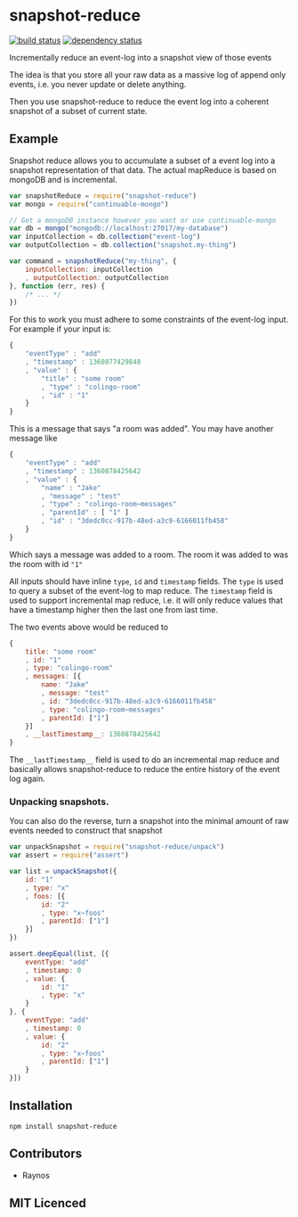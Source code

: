 # snapshot-reduce

[![build status][1]][2] [![dependency status][3]][4]

<!-- [![browser support][5]][6] -->

Incrementally reduce an event-log into a snapshot view of those events

The idea is that you store all your raw data as a massive log of
append only events, i.e. you never update or delete anything.

Then you use snapshot-reduce to reduce the event log into a
    coherent snapshot of a subset of current state.

## Example

Snapshot reduce allows you to accumulate a subset of a event log
    into a snapshot representation of that data. The actual
    mapReduce is based on mongoDB and is incremental.

```js
var snapshotReduce = require("snapshot-reduce")
var mongo = require("continuable-mongo")

// Get a mongoDB instance however you want or use continuable-mongo
var db = mongo("mongodb://localhost:27017/my-database")
var inputCollection = db.collection("event-log")
var outputCollection = db.collection("snapshot.my-thing")

var command = snapshotReduce("my-thing", {
    inputCollection: inputCollection
    , outputCollection: outputCollection
}, function (err, res) {
    /* ... */
})
```

For this to work you must adhere to some constraints of the
    event-log input. For example if your input is:

```js
{
    "eventType" : "add"
    , "timestamp" : 1360877429848
    , "value" : {
        "title" : "some room"
        , "type" : "colingo-room"
        , "id" : "1"
    }
}
```

This is a message that says "a room was added". You may have
    another message like

```js
{
    "eventType" : "add"
    , "timestamp" : 1360878425642
    , "value" : {
        "name" : "Jake"
        , "message" : "test"
        , "type" : "colingo-room~messages"
        , "parentId" : [ "1" ]
        , "id" : "3dedc0cc-917b-48ed-a3c9-6166011fb458"
    }
}
```

Which says a message was added to a room. The room it was added
    to was the room with id `"1"`

All inputs should have inline `type`, `id` and `timestamp` fields.
    The `type` is used to query a subset of the event-log to
    map reduce. The `timestamp` field is used to support
    incremental map reduce, i.e. it will only reduce values that
    have a timestamp higher then the last one from last time.

The two events above would be reduced to

```js
{
    title: "some room"
    , id: "1"
    , type: "colingo-room"
    , messages: [{
        name: "Jake"
        , message: "test"
        , id: "3dedc0cc-917b-48ed-a3c9-6166011fb458"
        , type: "colingo-room~messages"
        , parentId: ["1"]
    }]
    , __lastTimestamp__: 1360878425642
}
```

The `__lastTimestamp__` field is used to do an incremental map
    reduce and basically allows snapshot-reduce to reduce the
    entire history of the event log again.

### Unpacking snapshots.

You can also do the reverse, turn a snapshot into the minimal
    amount of raw events needed to construct that snapshot

```js
var unpackSnapshot = require("snapshot-reduce/unpack")
var assert = require("assert")

var list = unpackSnapshot({
    id: "1"
    , type: "x"
    , foos: [{
        id: "2"
        , type: "x~foos"
        , parentId: ["1"]
    }]
})

assert.deepEqual(list, [{
    eventType: "add"
    , timestamp: 0
    , value: {
        id: "1"
        , type: "x"
    }
}, {
    eventType: "add"
    , timestamp: 0
    , value: {
        id: "2"
        , type: "x~foos"
        , parentId: ["1"]
    }
}])
```

## Installation

`npm install snapshot-reduce`

## Contributors

 - Raynos

## MIT Licenced

  [1]: https://secure.travis-ci.org/Colingo/snapshot-reduce.png
  [2]: http://travis-ci.org/Colingo/snapshot-reduce
  [3]: http://david-dm.org/Colingo/snapshot-reduce/status.png
  [4]: http://david-dm.org/Colingo/snapshot-reduce
  [5]: http://ci.testling.com/Colingo/snapshot-reduce.png
  [6]: http://ci.testling.com/Colingo/snapshot-reduce
